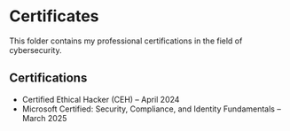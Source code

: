 # Certificates
This folder contains my professional certifications in the field of cybersecurity.

## Certifications
- Certified Ethical Hacker (CEH) – April 2024
- Microsoft Certified: Security, Compliance, and Identity Fundamentals – March 2025
